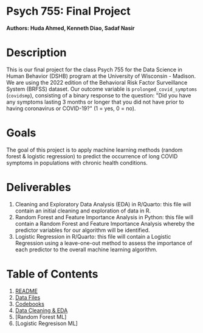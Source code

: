 # Psych 755: Final Project
**Authors: Huda Ahmed, Kenneth Diao, Sadaf Nasir**

# Description

This is our final project for the class Psych 755 for the Data Science in Human Behavior (DSHB) program at the University of Wisconsin - Madison. We are using the 2022 edition of the Behavioral Risk Factor Surveillance System (BRFSS) dataset. Our outcome variable is `prolonged_covid_symptoms` (`covidsmp`), consisting of a binary response to the question: "Did you have any symptoms lasting 3 months or longer that you did not have prior to having coronavirus or COVID-19?" (1 = yes, 0 = no).

# Goals

The goal of this project is to apply machine learning methods (random forest & logistic regression) to predict the occurrence of long COVID symptoms in populations with chronic health conditions.

# Deliverables
1. Cleaning and Exploratory Data Analysis (EDA) in R/Quarto: this file will contain an initial cleaning and exploration of data in R.
2. Random Forest and Feature Importance Analysis in Python: this file will contain a Random Forest and Feature Importance Analysis whereby the predictor variables for our algorithm will be identified.
3. Logistic Regression in R/Quarto: this file will contain a Logistic Regression using a leave-one-out method to assess the importance of each predictor to the overall machine learning algorithm.

# Table of Contents
1. [README](https://github.com/kdiao2/Psych_755_Final/blob/0945650f6ec4aa59687b9fe4689c542a7aafea6a/README.md)
2. [Data Files](https://github.com/kdiao2/Psych_755_Final/tree/0945650f6ec4aa59687b9fe4689c542a7aafea6a/data)
3. [Codebooks](https://github.com/kdiao2/Psych_755_Final/tree/0945650f6ec4aa59687b9fe4689c542a7aafea6a/codebooks)
4. [Data Cleaning & EDA](https://github.com/kdiao2/Psych_755_Final/tree/0945650f6ec4aa59687b9fe4689c542a7aafea6a/cleaning_and_eda)
5. [Random Forest ML]
6. [Logistic Regresison ML]
